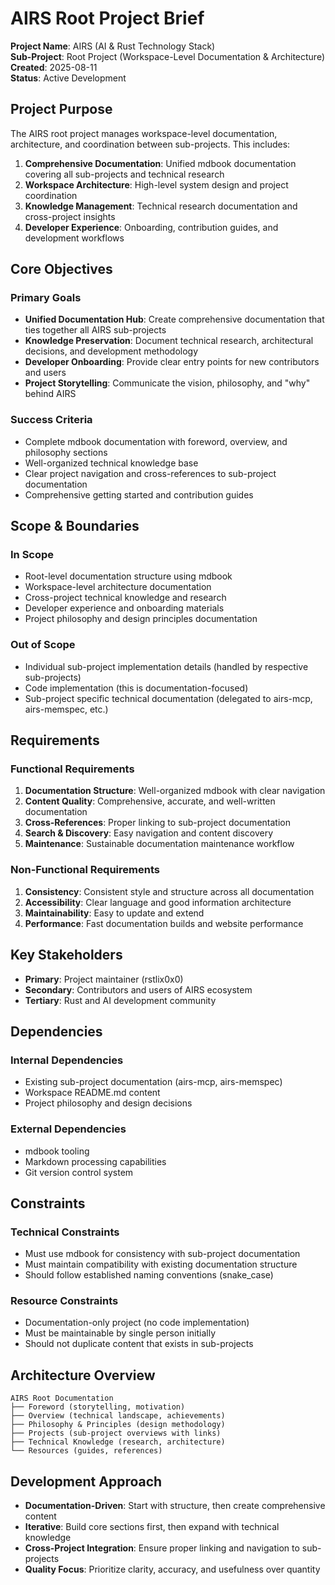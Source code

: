# AIRS Root Project Brief

**Project Name**: AIRS (AI & Rust Technology Stack)  
**Sub-Project**: Root Project (Workspace-Level Documentation & Architecture)  
**Created**: 2025-08-11  
**Status**: Active Development

## Project Purpose

The AIRS root project manages workspace-level documentation, architecture, and coordination between sub-projects. This includes:

1. **Comprehensive Documentation**: Unified mdbook documentation covering all sub-projects and technical research
2. **Workspace Architecture**: High-level system design and project coordination
3. **Knowledge Management**: Technical research documentation and cross-project insights
4. **Developer Experience**: Onboarding, contribution guides, and development workflows

## Core Objectives

### Primary Goals
- **Unified Documentation Hub**: Create comprehensive documentation that ties together all AIRS sub-projects
- **Knowledge Preservation**: Document technical research, architectural decisions, and development methodology
- **Developer Onboarding**: Provide clear entry points for new contributors and users
- **Project Storytelling**: Communicate the vision, philosophy, and "why" behind AIRS

### Success Criteria
- Complete mdbook documentation with foreword, overview, and philosophy sections
- Well-organized technical knowledge base
- Clear project navigation and cross-references to sub-project documentation
- Comprehensive getting started and contribution guides

## Scope & Boundaries

### In Scope
- Root-level documentation structure using mdbook
- Workspace-level architecture documentation
- Cross-project technical knowledge and research
- Developer experience and onboarding materials
- Project philosophy and design principles documentation

### Out of Scope
- Individual sub-project implementation details (handled by respective sub-projects)
- Code implementation (this is documentation-focused)
- Sub-project specific technical documentation (delegated to airs-mcp, airs-memspec, etc.)

## Requirements

### Functional Requirements
1. **Documentation Structure**: Well-organized mdbook with clear navigation
2. **Content Quality**: Comprehensive, accurate, and well-written documentation
3. **Cross-References**: Proper linking to sub-project documentation
4. **Search & Discovery**: Easy navigation and content discovery
5. **Maintenance**: Sustainable documentation maintenance workflow

### Non-Functional Requirements
1. **Consistency**: Consistent style and structure across all documentation
2. **Accessibility**: Clear language and good information architecture
3. **Maintainability**: Easy to update and extend
4. **Performance**: Fast documentation builds and website performance

## Key Stakeholders

- **Primary**: Project maintainer (rstlix0x0)
- **Secondary**: Contributors and users of AIRS ecosystem
- **Tertiary**: Rust and AI development community

## Dependencies

### Internal Dependencies
- Existing sub-project documentation (airs-mcp, airs-memspec)
- Workspace README.md content
- Project philosophy and design decisions

### External Dependencies
- mdbook tooling
- Markdown processing capabilities
- Git version control system

## Constraints

### Technical Constraints
- Must use mdbook for consistency with sub-project documentation
- Must maintain compatibility with existing documentation structure
- Should follow established naming conventions (snake_case)

### Resource Constraints
- Documentation-only project (no code implementation)
- Must be maintainable by single person initially
- Should not duplicate content that exists in sub-projects

## Architecture Overview

```
AIRS Root Documentation
├── Foreword (storytelling, motivation)
├── Overview (technical landscape, achievements)
├── Philosophy & Principles (design methodology)
├── Projects (sub-project overviews with links)
├── Technical Knowledge (research, architecture)
└── Resources (guides, references)
```

## Development Approach

- **Documentation-Driven**: Start with structure, then create comprehensive content
- **Iterative**: Build core sections first, then expand with technical knowledge
- **Cross-Project Integration**: Ensure proper linking and navigation to sub-projects
- **Quality Focus**: Prioritize clarity, accuracy, and usefulness over quantity
